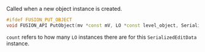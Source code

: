 Called when a new object instance is created.
```cpp
#ifdef FUSION_PUT_OBJECT
void FUSION_API PutObject(mv *const mV, LO *const level_object, SerializedEditData *serialized_edit_data, std::uint16_t const count) noexcept
```
`count` refers to how many `LO` instances there are for this `SerializedEditData` instance.
